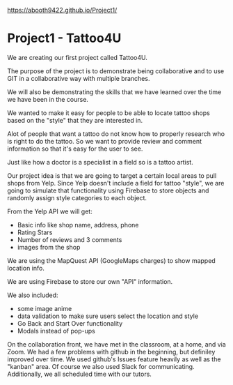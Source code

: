 https://abooth9422.github.io/Project1/ 

# Project1 - Tattoo4U

We are creating our first project called Tattoo4U.

The purpose of the project is to demonstrate being collaborative and to use GIT in a collaborative way with multiple branches.

We will also be demonstrating the skills that we have learned over the time we have been in the course.

We wanted to make it easy for people to be able to locate tattoo shops based on the "style" that they are interested in.

Alot of people that want a tattoo do not know how to properly research who is right to do the tattoo. So we want to provide review and comment information so that it's easy for the user to see. 

Just like how a doctor is a specialist in a field so is a tattoo artist. 

Our project idea is that we are going to target a certain local areas to pull shops from Yelp. Since Yelp doesn't include a field for tattoo "style", we are going to simulate that functionality using Firebase to store objects and randomly assign style categories to each object. 

From the Yelp API we will get:
- Basic info like shop name, address, phone
- Rating Stars
- Number of reviews and 3 comments
- images from the shop

We are using the MapQuest API (GoogleMaps charges) to show mapped location info.

We are using Firebase to store our own "API" information. 

We also included:
- some image anime
- data validation to make sure users select the location and style
- Go Back and Start Over functionality
- Modals instead of pop-ups

On the collaboration front, we have met in the classroom, at a home, and via Zoom. We had a few problems with github in the beginning, but definiley improved over time. We used github's Issues feature heavily as well as the "kanban" area. Of course we also used Slack for communicating. Additionally, we all scheduled time with our tutors. 